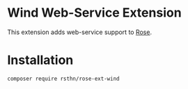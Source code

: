 # Wind Web-Service Extension

This extension adds web-service support to [Rose](https://github.com/rsthn/rose-core).

# Installation

```sh
composer require rsthn/rose-ext-wind
```
